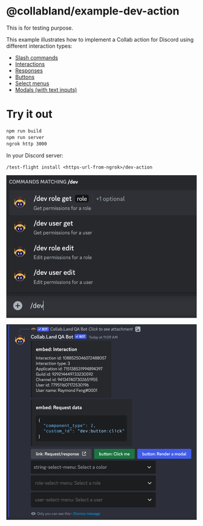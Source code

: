 # @collabland/example-dev-action

This is for testing purpose.

This example illustrates how to implement a Collab action for Discord using
different interaction types:

- [Slash commands](https://discord.com/developers/docs/interactions/application-commands#slash-commands)
- [Interactions](https://discord.com/developers/docs/interactions/receiving-and-responding#interaction-object)
- [Responses](https://discord.com/developers/docs/interactions/receiving-and-responding#responding-to-an-interaction)
- [Buttons](https://discord.com/developers/docs/interactions/message-components#buttons)
- [Select menus](https://discord.com/developers/docs/interactions/message-components#select-menus)
- [Modals (with text inputs)](https://discord.com/developers/docs/interactions/message-components#text-inputs)

# Try it out

```sh
npm run build
npm run server
ngrok http 3000
```

In your Discord server:

```
/test-flight install <https-url-from-ngrok>/dev-action
```

![Slash commands](docs/dev-action-commands.png)

![Screenshot](docs/dev-action.png)

